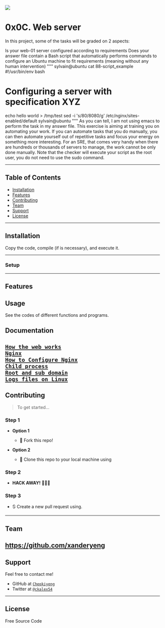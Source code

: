 <img src="https://s3.amazonaws.com/intranet-projects-files/holbertonschool-sysadmin_devops/266/8Gu52Qv.png">

# 0x0C. Web server

In this project, some of the tasks will be graded on 2 aspects:

Is your web-01 server configured according to requirements
Does your answer file contain a Bash script that automatically performs commands to configure an Ubuntu machine to fit requirements (meaning without any human intervention)
"""
sylvain@ubuntu cat 88-script_example
#!/usr/bin/env bash
# Configuring a server with specification XYZ
echo hello world > /tmp/test
sed -i 's/80/8080/g' /etc/nginx/sites-enabled/default
sylvain@ubuntu
"""
As you can tell, I am not using emacs to perform the task in my answer file. This exercise is aiming at training you on automating your work. If you can automate tasks that you do manually, you can then automate yourself out of repetitive tasks and focus your energy on something more interesting. For an SRE, that comes very handy when there are hundreds or thousands of servers to manage, the work cannot be only done manually. Note that the checker will execute your script as the root user, you do not need to use the sudo command.


---

## Table of Contents

- [Installation](#installation)
- [Features](#features)
- [Contributing](#contributing)
- [Team](#team)
- [Support](#support)
- [License](#license)


---


## Installation

Copy the code, compile (if is necessary), and execute it.

---

### Setup

---

## Features
## Usage 

See the codes of different functions and programs.

## Documentation 

<a href="https://intranet.hbtn.io/rltoken/4tRRzyyETAySzU-bgNGLSw">`How the web works`</a><br>
<a href="https://intranet.hbtn.io/rltoken/H9OfhUnBDdxV-QQnIucMlA">`Nginx`</a><br>
<a href="https://intranet.hbtn.io/rltoken/wePwmjbJDgJZO7YPvffWxQ">`How to Configure Nginx`</a><br>
<a href="https://intranet.hbtn.io/rltoken/V8RZRTiBQBweSGFenuQX5w">`Child process`</a><br>
<a href="https://intranet.hbtn.io/rltoken/qkpso3mgcpv3tPUhBrZBOA">`Root and sub domain`</a><br>
<a href="https://intranet.hbtn.io/rltoken/bkqQ72HZVAV65G8nB503Pw">`Logs files on Linux`</a><br>
---

## Contributing

> To get started...

### Step 1

- **Option 1**
    - 🍴 Fork this repo!

- **Option 2**
    - 👯 Clone this repo to your local machine using 

### Step 2

- **HACK AWAY!** 🔨🔨🔨

### Step 3

- 🔃 Create a new pull request using. 
---

## Team

https://github.com/xanderyeng
---

## Support

Feel free to contact me!

- GitHub at <a href="https://github.com/xanderyeng">`Chepkiyeng`</a>
- Twitter at <a href="https://twitter.com/ckalex54">`@ckalex54`</a>

---

## License

Free Source Code
